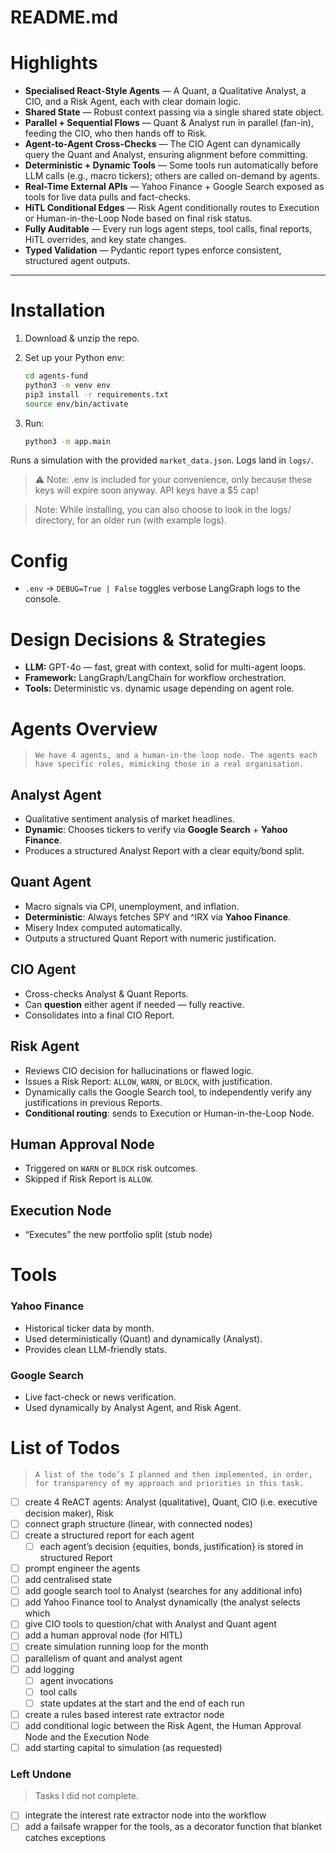 # README.md

# Highlights

- **Specialised React-Style Agents** — A Quant, a Qualitative Analyst, a CIO, and a Risk Agent, each with clear domain logic.
- **Shared State** — Robust context passing via a single shared state object.
- **Parallel + Sequential Flows** — Quant & Analyst run in parallel (fan-in), feeding the CIO, who then hands off to Risk.
- **Agent-to-Agent Cross-Checks** — The CIO Agent can dynamically query the Quant and Analyst, ensuring alignment before committing.
- **Deterministic + Dynamic Tools** — Some tools run automatically before LLM calls (e.g., macro tickers); others are called on-demand by agents.
- **Real-Time External APIs** — Yahoo Finance + Google Search exposed as tools for live data pulls and fact-checks.
- **HiTL Conditional Edges** — Risk Agent conditionally routes to Execution or Human-in-the-Loop Node based on final risk status.
- **Fully Auditable** — Every run logs agent steps, tool calls, final reports, HiTL overrides, and key state changes.
- **Typed Validation** — Pydantic report types enforce consistent, structured agent outputs.

---

# Installation

1. Download & unzip the repo.
2. Set up your Python env:
    
    ```bash
    cd agents-fund
    python3 -m venv env
    pip3 install -r requirements.txt
    source env/bin/activate
    ```
    
3. Run:
    
    ```bash
    python3 -m app.main
    ```
    

Runs a simulation with the provided `market_data.json`. Logs land in `logs/`.

> ⚠️ Note: .env is included for your convenience, only because these keys will expire soon anyway. API keys have a $5 cap!

> Note: While installing, you can also choose to look in the logs/ directory, for an older run (with example logs).

# Config

- `.env` → `DEBUG=True | False` toggles verbose LangGraph logs to the console.

# Design Decisions & Strategies

- **LLM:** GPT-4o — fast, great with context, solid for multi-agent loops.
- **Framework:** LangGraph/LangChain for workflow orchestration.
- **Tools:** Deterministic vs. dynamic usage depending on agent role.

# Agents Overview

> `We have 4 agents, and a human-in-the loop node. The agents each have specific roles, mimicking those in a real organisation.`
> 

## Analyst Agent

- Qualitative sentiment analysis of market headlines.
- **Dynamic**: Chooses tickers to verify via **Google Search** + **Yahoo Finance**.
- Produces a structured Analyst Report with a clear equity/bond split.

## Quant Agent

- Macro signals via CPI, unemployment, and inflation.
- **Deterministic**: Always fetches SPY and ^IRX via **Yahoo Finance**.
- Misery Index computed automatically.
- Outputs a structured Quant Report with numeric justification.

## CIO Agent

- Cross-checks Analyst & Quant Reports.
- Can **question** either agent if needed — fully reactive.
- Consolidates into a final CIO Report.

## Risk Agent

- Reviews CIO decision for hallucinations or flawed logic.
- Issues a Risk Report: `ALLOW`, `WARN`, or `BLOCK`, with justification.
- Dynamically calls the Google Search tool, to independently verify any justifications in previous Reports.
- **Conditional routing**: sends to Execution or Human-in-the-Loop Node.

## Human Approval Node

- Triggered on `WARN` or `BLOCK` risk outcomes.
- Skipped if Risk Report is `ALLOW`.

## Execution Node

- “Executes” the new portfolio split (stub node)

# Tools

### Yahoo Finance

- Historical ticker data by month.
- Used deterministically (Quant) and dynamically (Analyst).
- Provides clean LLM-friendly stats.

### Google Search

- Live fact-check or news verification.
- Used dynamically by Analyst Agent, and Risk Agent.

# List of Todos

> `A list of the todo’s I planned and then implemented, in order, for transparency of my approach and priorities in this task.`
> 

- [ ]  create 4 ReACT agents: Analyst (qualitative), Quant, CIO (i.e. executive decision maker), Risk
- [ ]  connect graph structure (linear, with connected nodes)
- [ ]  create a structured report for each agent
    - [ ]  each agent’s decision {equities, bonds, justification} is stored in structured Report
- [ ]  prompt engineer the agents
- [ ]  add centralised state
- [ ]  add google search tool to Analyst (searches for any additional info)
- [ ]  add Yahoo Finance tool to Analyst dynamically (the analyst selects which
- [ ]  give CIO tools to question/chat with Analyst and Quant agent
- [ ]  add a human approval node (for HITL)
- [ ]  create simulation running loop for the month
- [ ]  parallelism of quant and analyst agent
- [ ]  add logging
    - [ ]  agent invocations
    - [ ]  tool calls
    - [ ]  state updates at the start and the end of each run
- [ ]  create a rules based interest rate extractor node
- [ ]  add conditional logic between the Risk Agent, the Human Approval Node and the Execution Node
- [ ]  add starting capital to simulation (as requested)

### Left Undone

> Tasks I did not complete.
> 

- [ ]  integrate the interest rate extractor node into the workflow
- [ ]  add a failsafe wrapper for the tools, as a decorator function that blanket catches exceptions
